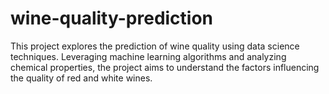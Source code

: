# wine-quality-prediction
This project explores the prediction of wine quality using data science techniques. Leveraging machine learning algorithms and analyzing chemical properties, the project aims to understand the factors influencing the quality of red and white wines.
